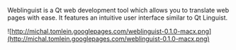 Weblinguist is a Qt web development tool which allows you to translate web pages with ease. It features an intuitive user interface similar to Qt Linguist.

![http://michal.tomlein.googlepages.com/weblinguist-0.1.0-macx.png](http://michal.tomlein.googlepages.com/weblinguist-0.1.0-macx.png)
